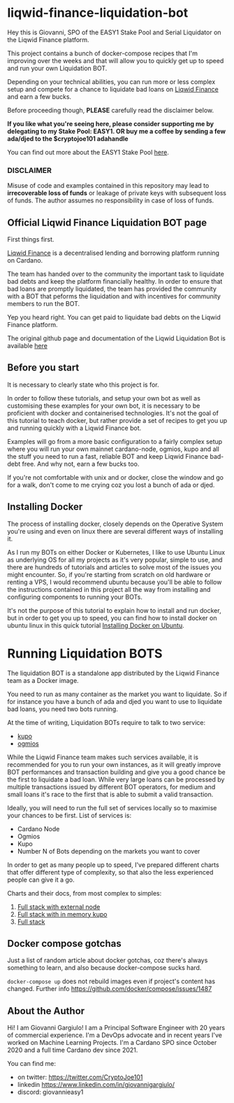 # liqwid-finance-liquidation-bot

Hey this is Giovanni, SPO of the EASY1 Stake Pool and Serial Liquidator on the Liqwid Finance platform.

This project contains a bunch of docker-compose recipes that I'm improving over the weeks and that will allow you
to quickly get up to speed and run your own Liquidation BOT.

Depending on your technical abilities, you can run more or less
complex setup and compete for a chance to liquidate bad loans on [Liqwid Finance](https://liqwid.finance) and earn a few bucks.

Before proceeding though, **PLEASE** carefully read the disclaimer below.

**If you like what you're seeing here, please consider supporting me by delegating to my Stake Pool: EASY1.
OR buy me a coffee by sending a few ada/djed to the $cryptojoe101 adahandle**

You can find out more about the EASY1 Stake Pool [here](https://easy1staking.com).

### DISCLAIMER

Misuse of code and examples contained in this repository may lead to **irrecoverable loss of funds** or
leakage of private keys with subsequent loss of funds. The author assumes no responsibility in case of loss of funds.

## Official Liqwid Finance Liquidation BOT page

First things first. 

[Liqwid Finance](https://liqwid.finance) is a decentralised lending and borrowing platform running on Cardano.

The team has handed over to the community the important task to liquidate bad debts and keep the platform financially healthy.
In order to ensure that bad loans are promptly liquidated, the team has provided the community with a BOT that peforms the liquidation and
with incentives for community members to run the BOT.

Yep you heard right. You can get paid to liquidate bad debts on the Liqwid Finance platform.

The original github page and documentation of the Liqwid Liquidation Bot is available [here](https://github.com/Liqwid-Labs/liqwid-liquidation-bot)

## Before you start

It is necessary to clearly state who this project is for. 

In order to follow these tutorials, and setup your own bot as well as customising these examples for your own bot, it is necessary
to be proficient with docker and containerised technologies. It's not the goal of this tutorial to teach docker, but rather
provide a set of recipes to get you up and running quickly with a Liqwid Finance bot.

Examples will go from a more basic configuration to a fairly complex setup where you will run your own mainnet cardano-node, ogmios, 
kupo and all the stuff you need to run a fast, reliable BOT and keep Liqwid Finance bad-debt free. And why not, earn a 
few bucks too.

If you're not comfortable with unix and or docker, close the window and go for a walk, don't come to me crying coz you lost a bunch of ada or djed.

## Installing Docker

The process of installing docker, closely depends on the Operative System you're using and even on linux there are several 
different ways of installing it.

As I run my BOTs on either Docker or Kubernetes, I like to use Ubuntu Linux as underlying OS for all my projects as it's very popular,
simple to use, and there are hundreds of tutorials and articles to solve most of the issues you might encounter. 
So, if you're starting from scratch on old hardware or renting a VPS, I would recommend ubuntu because you'll be able to follow the instructions
contained in this project all the way from installing and configuring components to running your BOTs. 

It's not the purpose of this tutorial to explain how to install and run docker, but in order to get you up to speed, you can 
find how to install docker on ubuntu linux in this quick tutorial [Installing Docker on Ubuntu](./INSTALLING_DOCKER.md).

# Running Liquidation BOTS

The liquidation BOT is a standalone app distributed by the Liqwid Finance team as a Docker image.

You need to run as many container as the market you want to liquidate. So if for instance you have a bunch of ada and djed
you want to use to liquidate bad loans, you need two bots running.

At the time of writing, Liquidation BOTs require to talk to two service:
* [kupo](https://cardanosolutions.github.io/kupo/)
* [ogmios](https://ogmios.dev/)

While the Liqwid Finance team makes such services available, it is recommended for you to run your own instances, as it 
will greatly improve BOT performances and transaction building and give you a good chance be the first to liquidate a bad loan.
While very large loans can be processed by multiple transactions issued by different BOT operators, for medium and small loans 
it's race to the first that is able to submit a valid transaction.

Ideally, you will need to run the full set of services locally so to maximise your chances to be first. List of services is:
* Cardano Node
* Ogmios
* Kupo
* Number N of Bots depending on the markets you want to cover

In order to get as many people up to speed, I've prepared different charts that offer different type of complexity, so that
also the less experienced people can give it a go.

Charts and their docs, from most complex to simples:
1. [Full stack with external node](./FULL_STACK_EXTERNAL_NODE.md)
2. [Full stack with in memory kupo](./FULL_STACK_IN_MEMORY_KUPO.md)
3. [Full stack](./FULL_STACK.md)

## Docker compose gotchas

Just a list of random article about docker gotchas, coz there's always something to learn, and also because docker-compose sucks hard.

`docker-compose up` does not rebuild images even if project's content has changed. Further info https://github.com/docker/compose/issues/1487

## About the Author

Hi! I am Giovanni Gargiulo! I am a Principal Software Engineer with 20 years of commercial experience. I'm a DevOps advocate and in
recent years I've worked on Machine Learning Projects. I'm a Cardano SPO since October 2020 and a full time Cardano dev since 2021.

You can find me:
* on twitter: https://twitter.com/CryptoJoe101
* linkedin https://www.linkedin.com/in/giovannigargiulo/
* discord: giovannieasy1
